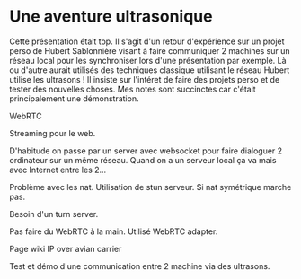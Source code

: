 # Une aventure ultrasonique

Cette présentation était top. Il s'agit d'un retour d'expérience sur un projet perso de Hubert Sablonnière visant à faire communiquer 2 machines sur un réseau local pour les synchroniser lors d'une présentation par exemple. Là ou d'autre aurait utilisés des techniques classique utilisant le réseau Hubert utilise les ultrasons ! Il insiste sur l'intéret de faire des projets perso et de tester des nouvelles choses. Mes notes sont succinctes car c'était principalement une démonstration. 

WebRTC

Streaming pour le web.

D'habitude on passe par un server avec websocket pour faire dialoguer 2 ordinateur sur un même réseau. Quand on a un serveur local ça va mais avec Internet entre les 2...

Problème avec les nat. Utilisation de stun serveur. Si nat symétrique marche pas.

Besoin d'un turn server.

Pas faire du WebRTC à la main. Utilisé WebRTC adapter.

Page wiki IP over avian carrier

Test et démo d'une communication entre 2 machine via des ultrasons. 
